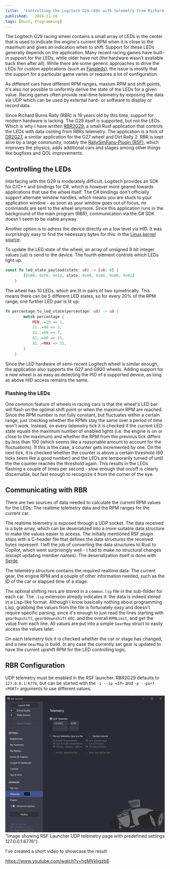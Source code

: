 ```yaml
---
title:  "Controlling the Logitech G29 LEDs with telemetry from Richard Burns Rally with Rust"
published:   2024-11-16
tags: [Rust, Programming]
---
```


The Logitech G29 racing wheel contains a small array of LEDs in the center that is used to indicate the engine's current RPM when it is close to the maximum and gives an indication when to shift. Support for these LEDs generally depends on the application. Many recent racing games have built-in support for the LEDs, while older have not (the hardware wasn't available back then after all). While there are some generic approaches to drive the LEDs for custom applications (such as [Fanaleds](www.fanaleds.com)), the issue is mostly that the support for a particular game varies or requires a lot of configuration.

As different cars have different RPM ranges, maxium RPM and shift points, it's also not possible to uniformly derive the state of the LEDs for a given value. Racing games often provide real-time telemetry by exposing the data via UDP which can be used by external hard- or software to display or record data.

Since Richard Burns Rally (RBR) is 19 years old by this time, support for modern hardware is lacking. The G29 itself is supported, but not the LEDs. Which is why I have written [RBR2G29](https://github.com/lennartb-/RBR2G29), a small Rust application that controls the LEDs with data coming from RBRs telemetry. The application is a fork of [DR2G27](https://github.com/Andris0/DR2G27), a similar application for the G27 wheel and Dirt Rally 2. RBR is kept alive by a large community, notably the [RallySimFans-Plugin (RSF)](https://www.rallysimfans.hu/rbr/index.php), which improves the physics, adds additional cars and stages among other things like bugfixes and QOL improvements.

## Controlling the LEDs

Interfacing with the G29 is moderately difficult. Logitech provides an SDK for C/C++ and bindings for C#, which is however more geared towards applications that use the wheel itself. The C# bindings don't officially support alternate window handles, which means you are stuck to your application window - as soon as your window goes out of focus, no commands are sent to the wheel anymore. Since this application runs in the background of the main program (RBR), communication via the C# SDK doesn't seem to be viable anyway.

Another option is to adress the device directly on a low level via HID. It was surprisingly easy to find the necessary bytes for this: in the [Linux kernel source](https://github.com/torvalds/linux/blob/master/drivers/hid/hid-lg4ff.c#L1088).

To update the LED state of the wheel, an array of unsigned 8 bit integer values (`u8`) is send to the device. The fourth element controls which LEDs light up.

```rust
const fn led_state_payload(state: u8) -> [u8; 8] {
        [0x00, 0xF8, 0x12, state, 0x00, 0x00, 0x00, 0x01]
    }
```

The wheel has 10 LEDs, which are lit in pairs of two symetrically. This means there can be 5 different LED states, so for every 20% of the RPM range, one further LED pair is lit up:

```rust
fn percentage_to_led_state(percentage: u8) -> u8 {
        match percentage {
            MIN..=20 => 1,
            21..=40 => 3,
            41..=60 => 7,
            61..=80 => 15,
            81..=MAX => 31,
        }
    }
```

Since the LED hardware of semi-recent Logitech wheel is similar enough, the application also supports the G27 and G920 wheels. Adding support for a new wheel is as easy as detecting the PID of a supported device, as long as above HID access remains the same.

### Flashing the LEDs

One common feature of wheels in racing cars is that the wheel's LED bar will flash on the optimal shift point or when the maximum RPM are reached. Since the RPM number is not fully constant, but fluctuates within a certain range, just checking whether the RPMs stay the same over a period of time won't work. Instead, on every telemetry tick it is checked if the current LED state equals the maximum number of enabled lights (i.e. the engine is on or close to the maximum) and whether the RPM from the previous tick differs by less than 100 (which seems like a reasonable amount to account for the fluctuations). If this is the case, a counter gets incremented by one. On the next tick, it is checked whether the counter is above a certain threshold (60 ticks seem like a good number) and the LEDs are temporarily turned of until the the counter reaches the threshold again. This results in the LEDs flashing a couple of times per second - slow enough that on/off is clearly discernable, but fast enough to recognize it from the corner of the eye.

## Communicating with RBR

There are two sources of data needed to calculate the current RPM values for the LEDs: The realtime telemetry data and the RPM ranges for the current car.

The realtime telemetry is exposed through a UDP socket. The data received is a byte array, which can be deserialized into a more suitable data structure to make the values easier to access. The initially mentioned RSF plugin ships with a C-header file that defines the data structures the received bytes represent. I left the job of converting the data structures to Rust to Copilot, which went surprisingly well - I had to make no structural changes (except updating member names). The deserialization itself is done with [Serde](https://serde.rs/).

The telemetry structure contains the required realtime data: The current gear, the engine RPM and a couple of other information needed, such as the ID of the car or elapsed time of a stage.

The optimal shifting revs are stored in a `common.lsp` file in the sub-folder for each car. The `.lsp` extension already indicates it: the data is indeed stored in a Lisp-like format. Although I know basically nothing about programming Lisp, grabbing the values from the file is fortunately easy and doesn't require specific parsing, since it's enough to just read the lines starting with `gear0upshift`, `gear0downshift` etc. and the overall `RPMLimit`, and get the value from each line. All values are put into a simple `GearMap` struct to easily access the values later.

On each telemetry tick it is checked whether the car or stage has changed, and a new `GearMap` is build. In any case the currently set gear is updated to have the current upshift RPM for the LED controlling logic.

## RBR Configuration

UDP telemetry must be enabled in the RSF launcher. RBR2G29 defaults to `127.0.0.1:6776`, but can be started with the `-i --ip <IP>` and `-p --port <PORT>` arguments to use different values.

![RSF Launcher telemetry settings](media/11-24-rsf-telemetry-settings.png) "Image showing RSF Launcher UDP telemetry page with predefined settings 127.0.0.1:6776")

I've created a short video to showcase the result

https://www.youtube.com/watch?v=hgMVkIjgzb8